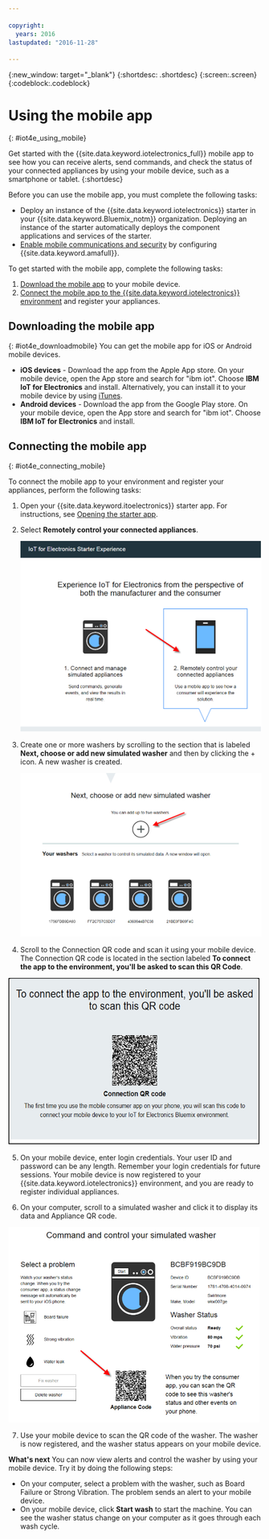 ```yaml
---

copyright:
  years: 2016
lastupdated: "2016-11-28"

---
```



<!-- Common attributes used in the template are defined as follows: -->
{:new_window: target="\_blank"}
{:shortdesc: .shortdesc}
{:screen:.screen}
{:codeblock:.codeblock}

# Using the mobile app
{: #iot4e_using_mobile}

Get started with the {{site.data.keyword.iotelectronics_full}} mobile app to see how you can receive alerts, send commands, and check the status of your connected appliances by using your mobile device, such as a smartphone or tablet.
{:shortdesc}

Before you can use the mobile app, you must complete the following tasks:
  - Deploy an instance of the {{site.data.keyword.iotelectronics}} starter in your {{site.data.keyword.Bluemix_notm}} organization. Deploying an instance of the starter automatically deploys the component applications and services of the starter.
  - [Enable mobile communications and security](iotelectronics_config_mca.html) by configuring {{site.data.keyword.amafull}}.

To get started with the mobile app, complete the following tasks:
1. [Download the mobile app](#iot4e_downloadmobile) to your mobile device.
2. [Connect the mobile app to the {{site.data.keyword.iotelectronics}} environment](#iot4e_connecting_mobile) and register your appliances.


## Downloading the mobile app
{: #iot4e_downloadmobile}
You can get the mobile app for iOS or Android mobile devices.
- **iOS devices** - Download the app from the Apple App store.  On your mobile device, open the App store and search for "ibm iot". Choose **IBM IoT for Electronics** and install.  Alternatively, you can install it to your mobile device by using [iTunes](https://itunes.apple.com/us/app/ibm-iot-for-electronics/id1103404928?ls=1&mt=8).
- **Android devices** - Download the app from the Google Play store. On your mobile device, open the App store and search for "ibm iot". Choose **IBM IoT for Electronics** and install.

## Connecting the mobile app
{: #iot4e_connecting_mobile}

To connect the mobile app to your environment and register your appliances, perform the following tasks:

1. Open your {{site.data.keyword.itoelectronics}} starter app. For instructions, see [Opening the starter app](iot4ecreatingappliances.html#iot4e_openAppMain).

2. Select **Remotely control your connected appliances**.

    ![{{site.data.keyword.iotelectronics}} starter experience](images/IoT4E_remotely_option.png "{{site.data.keyword.iotelectronics}} starter experience")

3. Create one or more washers by scrolling to the section that is labeled **Next, choose or add new simulated washer** and then by clicking the + icon. A new washer is created.

    ![Add washer](images/IoT4E_add_washer.png "Add washer")

4.	Scroll to the Connection QR code and scan it using your mobile device. The Connection QR code is located in the section labeled **To connect the app to the environment, you'll be asked to scan this QR Code**.

  ![Connection QR code.](images/iot4e_mobile_connect_QR.png "{{site.data.keyword.iotelectronics}} Connection QR code")

5. On your mobile device, enter login credentials. Your user ID and password can be any length. Remember your login credentials for future sessions. Your mobile device is now registered to your {{site.data.keyword.iotelectronics}} environment, and you are ready to register individual appliances.

6. On your computer, scroll to a simulated washer and click it to display its data and Appliance QR code.

  ![Select a washer.](images/IoT4E_mobile_washer_QR.png "Select a washer.")

7.	Use your mobile device to scan the QR code of the washer. The washer is now registered, and the washer status appears on your mobile device.

**What's next**
You can now view alerts and control the washer by using your mobile device. Try it by doing the following steps:
  - On your computer, select a problem with the washer, such as Board Failure or Strong Vibration. The problem sends an alert to your mobile device.
  - On your mobile device, click **Start wash** to start the machine. You can see the washer status change on your computer as it goes through each wash cycle.
